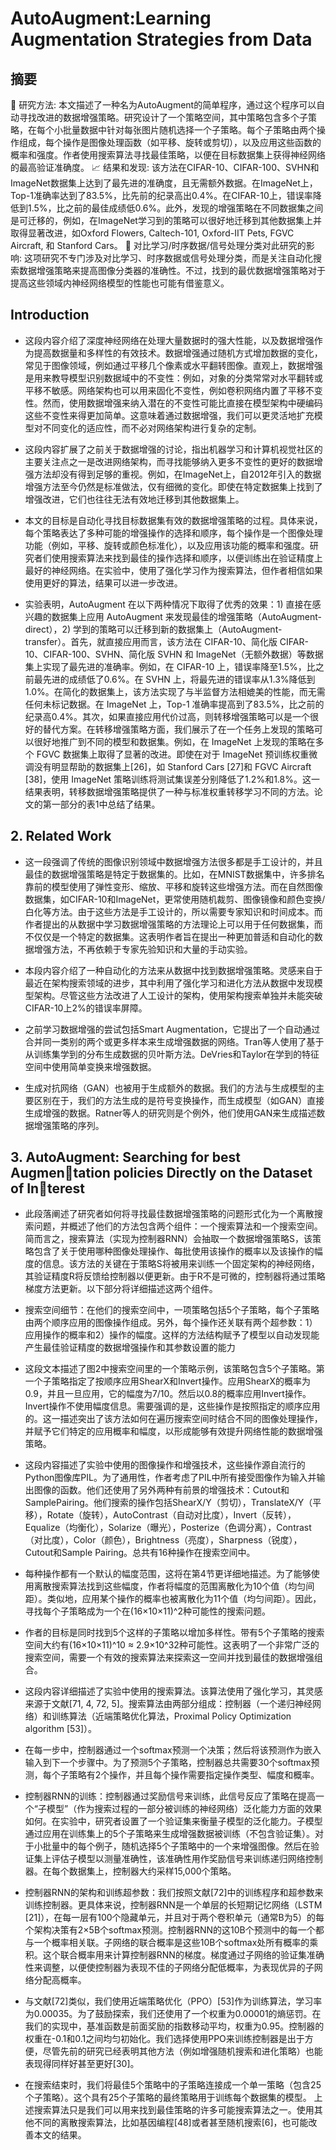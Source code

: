 # AutoAugment:Learning Augmentation Strategies from Data

## 摘要

🔬 研究方法: 本文描述了一种名为AutoAugment的简单程序，通过这个程序可以自动寻找改进的数据增强策略。研究设计了一个策略空间，其中策略包含多个子策略，在每个小批量数据中针对每张图片随机选择一个子策略。每个子策略由两个操作组成，每个操作是图像处理函数（如平移、旋转或剪切），以及应用这些函数的概率和强度。作者使用搜索算法寻找最佳策略，以便在目标数据集上获得神经网络的最高验证准确度。
📈 结果和发现: 该方法在CIFAR-10、CIFAR-100、SVHN和ImageNet数据集上达到了最先进的准确度，且无需额外数据。在ImageNet上，Top-1准确率达到了83.5%，比先前的纪录高出0.4%。在CIFAR-10上，错误率降低到1.5%，比之前的最佳成绩低0.6%。此外，发现的增强策略在不同数据集之间是可迁移的，例如，在ImageNet学习到的策略可以很好地迁移到其他数据集上并取得显著改进，如Oxford Flowers, Caltech-101, Oxford-IIT Pets, FGVC Aircraft, 和 Stanford Cars。
🔄 对比学习/时序数据/信号处理分类对此研究的影响: 这项研究不专门涉及对比学习、时序数据或信号处理分类，而是关注自动化搜索数据增强策略来提高图像分类器的准确性。不过，找到的最优数据增强策略对于提高这些领域内神经网络模型的性能也可能有借鉴意义。

## Introduction

* 这段内容介绍了深度神经网络在处理大量数据时的强大性能，以及数据增强作为提高数据量和多样性的有效技术。数据增强通过随机方式增加数据的变化，常见于图像领域，例如通过平移几个像素或水平翻转图像。直观上，数据增强是用来教导模型识别数据域中的不变性：例如，对象的分类常常对水平翻转或平移不敏感。网络架构也可以用来固化不变性，例如卷积网络内置了平移不变性。然而，使用数据增强来纳入潜在的不变性可能比直接在模型架构中硬编码这些不变性来得更加简单。这意味着通过数据增强，我们可以更灵活地扩充模型对不同变化的适应性，而不必对网络架构进行复杂的定制。

* 这段内容扩展了之前关于数据增强的讨论，指出机器学习和计算机视觉社区的主要关注点之一是改进网络架构，而寻找能够纳入更多不变性的更好的数据增强方法却没有得到足够的重视。例如，在ImageNet上，自2012年引入的数据增强方法至今仍然是标准做法，仅有细微的变化。即使在特定数据集上找到了增强改进，它们也往往无法有效地迁移到其他数据集上。
* 本文的目标是自动化寻找目标数据集有效的数据增强策略的过程。具体来说，每个策略表达了多种可能的增强操作的选择和顺序，每个操作是一个图像处理功能（例如，平移、旋转或颜色标准化），以及应用该功能的概率和强度。研究者们使用搜索算法来找到最佳的操作选择和顺序，以便训练出在验证精度上最好的神经网络。在实验中，使用了强化学习作为搜索算法，但作者相信如果使用更好的算法，结果可以进一步改进。
* 实验表明，AutoAugment 在以下两种情况下取得了优秀的效果：1) 直接在感兴趣的数据集上应用 AutoAugment 来发现最佳的增强策略（AutoAugment-direct），2) 学到的策略可以迁移到新的数据集上（AutoAugment-transfer）。首先，就直接应用而言，该方法在 CIFAR-10、简化版 CIFAR-10、CIFAR-100、SVHN、简化版 SVHN 和 ImageNet（无额外数据）等数据集上实现了最先进的准确率。例如，在 CIFAR-10 上，错误率降至1.5%，比之前最先进的成绩低了0.6%。在 SVHN 上，将最先进的错误率从1.3%降低到1.0%。在简化的数据集上，该方法实现了与半监督方法相媲美的性能，而无需任何未标记数据。在 ImageNet 上，Top-1 准确率提高到了83.5%，比之前的纪录高0.4%。其次，如果直接应用代价过高，则转移增强策略可以是一个很好的替代方案。在转移增强策略方面，我们展示了在一个任务上发现的策略可以很好地推广到不同的模型和数据集。例如，在 ImageNet 上发现的策略在多个 FGVC 数据集上取得了显著的改进。即使在对于 ImageNet 预训练权重微调没有明显帮助的数据集上[26]，如 Stanford Cars [27]和 FGVC Aircraft [38]，使用 ImageNet 策略训练将测试集误差分别降低了1.2%和1.8%。这一结果表明，转移数据增强策略提供了一种与标准权重转移学习不同的方法。论文的第一部分的表1中总结了结果。


## 2. Related Work

* 这一段强调了传统的图像识别领域中数据增强方法很多都是手工设计的，并且最佳的数据增强策略是特定于数据集的。比如，在MNIST数据集中，许多排名靠前的模型使用了弹性变形、缩放、平移和旋转这些增强方法。而在自然图像数据集，如CIFAR-10和ImageNet，更常使用随机裁剪、图像镜像和颜色变换/白化等方法。由于这些方法是手工设计的，所以需要专家知识和时间成本。而作者提出的从数据中学习数据增强策略的方法理论上可以用于任何数据集，而不仅仅是一个特定的数据集。这表明作者旨在提出一种更加普适和自动化的数据增强方法，不再依赖于专家先验知识和大量的手动实验。

* 本段内容介绍了一种自动化的方法来从数据中找到数据增强策略。灵感来自于最近在架构搜索领域的进步，其中利用了强化学习和进化方法从数据中发现模型架构。尽管这些方法改进了人工设计的架构，使用架构搜索单独并未能突破CIFAR-10上2%的错误率屏障。
* 之前学习数据增强的尝试包括Smart Augmentation，它提出了一个自动通过合并同一类别的两个或更多样本来生成增强数据的网络。Tran等人使用了基于从训练集学到的分布生成数据的贝叶斯方法。DeVries和Taylor在学到的特征空间中使用简单变换来增强数据。
* 生成对抗网络（GAN）也被用于生成额外的数据。我们的方法与生成模型的主要区别在于，我们的方法生成的是符号变换操作，而生成模型（如GAN）直接生成增强的数据。Ratner等人的研究则是个例外，他们使用GAN来生成描述数据增强策略的序列。

## 3. AutoAugment: Searching for best Augmentation policies Directly on the Dataset of Interest

* 此段落阐述了研究者如何将寻找最佳数据增强策略的问题形式化为一个离散搜索问题，并概述了他们的方法包含两个组件：一个搜索算法和一个搜索空间。简而言之，搜索算法（实现为控制器RNN）会抽取一个数据增强策略S，该策略包含了关于使用哪种图像处理操作、每批使用该操作的概率以及该操作的幅度的信息。该方法的关键在于策略S将被用来训练一个固定架构的神经网络，其验证精度R将反馈给控制器以便更新。由于R不是可微的，控制器将通过策略梯度方法更新。以下部分将详细描述这两个组件。
* 搜索空间细节：在他们的搜索空间中，一项策略包括5个子策略，每个子策略由两个顺序应用的图像操作组成。另外，每个操作还关联有两个超参数：1）应用操作的概率和2）操作的幅度。这样的方法结构赋予了模型以自动发现能产生最佳验证精度的数据增强操作和其参数设置的能力

* 这段文本描述了图2中搜索空间里的一个策略示例，该策略包含5个子策略。第一个子策略指定了按顺序应用ShearX和Invert操作。应用ShearX的概率为0.9，并且一旦应用，它的幅度为7/10。然后以0.8的概率应用Invert操作。Invert操作不使用幅度信息。需要强调的是，这些操作是按照指定的顺序应用的。这一描述突出了该方法如何在遍历搜索空间时结合不同的图像处理操作，并赋予它们特定的应用概率和幅度，以形成能够有效提升网络性能的数据增强策略。

* 这段内容描述了实验中使用的图像操作和增强技术，这些操作源自流行的Python图像库PIL。为了通用性，作者考虑了PIL中所有接受图像作为输入并输出图像的函数。他们还使用了另外两种有前景的增强技术：Cutout和SamplePairing。他们搜索的操作包括ShearX/Y（剪切），TranslateX/Y（平移），Rotate（旋转），AutoContrast（自动对比度），Invert（反转），Equalize（均衡化），Solarize（曝光），Posterize（色调分离），Contrast（对比度），Color（颜色），Brightness（亮度），Sharpness（锐度），Cutout和Sample Pairing。总共有16种操作在搜索空间中。
* 每种操作都有一个默认的幅度范围，这将在第4节更详细地描述。为了能够使用离散搜索算法找到这些幅度，作者将幅度的范围离散化为10个值（均匀间距）。类似地，应用某个操作的概率也被离散化为11个值（均匀间距）。因此，寻找每个子策略成为一个在(16×10×11)^2种可能性的搜索问题。
* 作者的目标是同时找到5个这样的子策略以增加多样性。带有5个子策略的搜索空间大约有(16×10×11)^10 ≈ 2.9×10^32种可能性。这表明了一个非常广泛的搜索空间，需要一个有效的搜索算法来探索这一空间并找到最佳的数据增强组合。

* 这段内容详细描述了实验中使用的搜索算法。该算法使用了强化学习，其灵感来源于文献[71, 4, 72, 5]。搜索算法由两部分组成：控制器（一个递归神经网络）和训练算法（近端策略优化算法，Proximal Policy Optimization algorithm [53]）。
* 在每一步中，控制器通过一个softmax预测一个决策；然后将该预测作为嵌入输入到下一个步骤中。为了预测5个子策略，控制器总共需要30个softmax预测，每个子策略有2个操作，并且每个操作需要指定操作类型、幅度和概率。
* 控制器RNN的训练：控制器通过奖励信号来训练，此信号反应了策略在提高一个“子模型”（作为搜索过程的一部分被训练的神经网络）泛化能力方面的效果如何。在实验中，研究者设置了一个验证集来衡量子模型的泛化能力。子模型通过应用在训练集上的5个子策略来生成增强数据被训练（不包含验证集）。对于小批量中的每个例子，随机选择5个子策略中的一个来增强图像。然后在验证集上评估子模型以测量准确性，该准确性用作奖励信号来训练递归网络控制器。在每个数据集上，控制器大约采样15,000个策略。

* 控制器RNN的架构和训练超参数：我们按照文献[72]中的训练程序和超参数来训练控制器。更具体来说，控制器RNN是一个单层的长短期记忆网络（LSTM [21]），在每一层有100个隐藏单元，并且对于两个卷积单元（通常B为5）的每个架构决策有2×5B个softmax预测。控制器RNN的这10B个预测中的每一个都与一个概率相关联。子网络的联合概率是这些10B个softmax处所有概率的乘积。这个联合概率用来计算控制器RNN的梯度。梯度通过子网络的验证集准确性来调整，以便使控制器为表现不佳的子网络分配低概率，为表现优异的子网络分配高概率。
* 与文献[72]类似，我们使用近端策略优化（PPO）[53]作为训练算法，学习率为0.00035。为了鼓励探索，我们还使用了一个权重为0.00001的熵惩罚。在我们的实现中，基准函数是前面奖励的指数移动平均，权重为0.95。控制器的权重在-0.1和0.1之间均匀初始化。我们选择使用PPO来训练控制器是出于方便，尽管先前的研究已经表明其他方法（例如增强随机搜索和进化策略）也能表现得同样好甚至更好[30]。
* 在搜索结束时，我们将最佳5个策略中的子策略连接成一个单一策略（包含25个子策略）。这个具有25个子策略的最终策略用于训练每个数据集的模型。
上述搜索算法只是我们可以用来找到最佳策略的许多可能搜索算法之一。使用其他不同的离散搜索算法，比如基因编程[48]或者甚至随机搜索[6]，也可能改善本文的结果。

